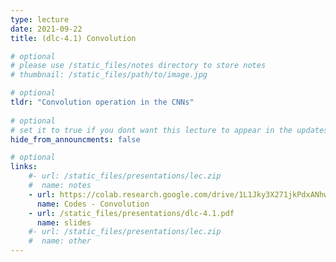 ```yaml
---
type: lecture
date: 2021-09-22
title: (dlc-4.1) Convolution

# optional
# please use /static_files/notes directory to store notes
# thumbnail: /static_files/path/to/image.jpg

# optional
tldr: "Convolution operation in the CNNs"
  
# optional
# set it to true if you dont want this lecture to appear in the updates section
hide_from_announcments: false

# optional
links: 
    #- url: /static_files/presentations/lec.zip
    #  name: notes
    - url: https://colab.research.google.com/drive/1L1Jky3X271jkPdxANhwIDvaD7crsCll-?usp=sharing
      name: Codes - Convolution
    - url: /static_files/presentations/dlc-4.1.pdf
      name: slides
    #- url: /static_files/presentations/lec.zip
    #  name: other
---
```

